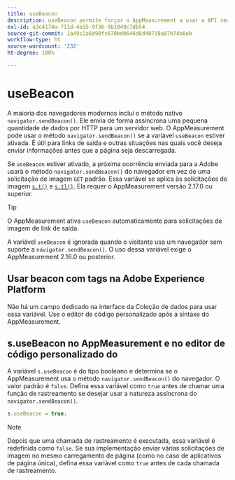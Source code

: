 ```yaml
---
title: useBeacon
description: useBeacon permite forçar o AppMeasurement a usar a API sendBeacon dos navegadores
exl-id: a3c4174a-711d-4a35-9f36-9b1049c7db54
source-git-commit: 1a49c2a6d90fc670bd0646d6d40738a87b74b8eb
workflow-type: ht
source-wordcount: '232'
ht-degree: 100%

---
```


# useBeacon

A maioria dos navegadores modernos inclui o método nativo `navigator.sendBeacon()`. Ele envia de forma assíncrona uma pequena quantidade de dados por HTTP para um servidor web. O AppMeasurement pode usar o método `navigator.sendBeacon()` se a variável `useBeacon` estiver ativada. É útil para links de saída e outras situações nas quais você deseja enviar informações antes que a página seja descarregada.

Se `useBeacon` estiver ativado, a próxima ocorrência enviada para a Adobe usará o método `navigator.sendBeacon()` do navegador em vez de uma solicitação de imagem `GET` padrão. Essa variável se aplica às solicitações de imagem [`s.t()`](../functions/t-method.md) e [`s.tl()`](../functions/tl-method.md). Ela requer o AppMeasurement versão 2.17.0 ou superior.

>[!TIP]
>
>O AppMeasurement ativa `useBeacon` automaticamente para solicitações de imagem de link de saída.

A variável `useBeacon` é ignorada quando o visitante usa um navegador sem suporte a `navigator.sendBeacon()`. O uso dessa variável exige o AppMeasurement 2.16.0 ou posterior.

## Usar beacon com tags na Adobe Experience Platform

Não há um campo dedicado na interface da Coleção de dados para usar essa variável. Use o editor de código personalizado após a sintaxe do AppMeasurement.

## s.useBeacon no AppMeasurement e no editor de código personalizado do 

A variável `s.useBeacon` é do tipo booleano e determina se o AppMeasurement usa o método `navigator.sendBeacon()` do navegador. O valor padrão é `false`. Defina essa variável como `true` antes de chamar uma função de rastreamento se desejar usar a natureza assíncrona do `navigator.sendBeacon()`.

```js
s.useBeacon = true;
```

>[!NOTE]
>
>Depois que uma chamada de rastreamento é executada, essa variável é redefinida como `false`. Se sua implementação enviar várias solicitações de imagem no mesmo carregamento de página (como no caso de aplicativos de página única), defina essa variável como `true` antes de cada chamada de rastreamento.
